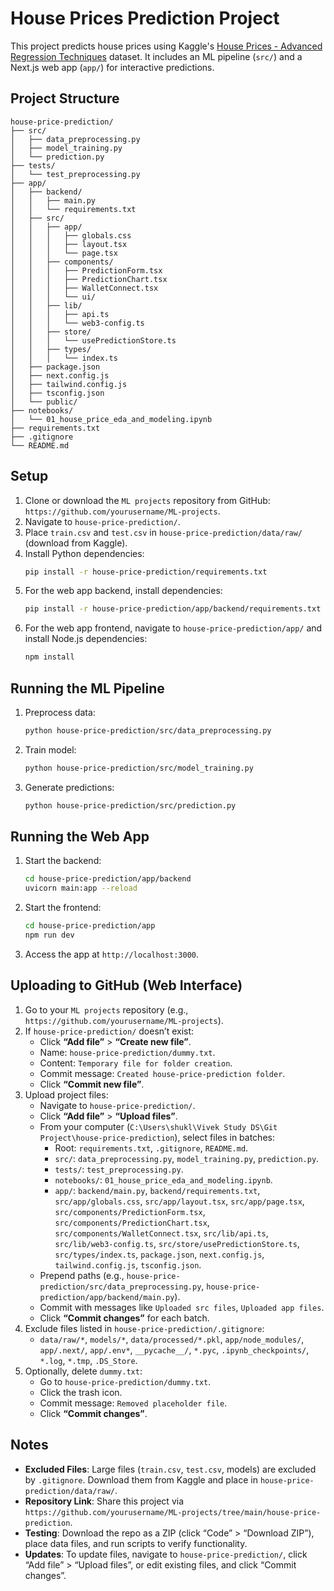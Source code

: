 # House Prices Prediction Project

This project predicts house prices using Kaggle's [House Prices - Advanced Regression Techniques](https://www.kaggle.com/competitions/house-prices-advanced-regression-techniques) dataset. It includes an ML pipeline (`src/`) and a Next.js web app (`app/`) for interactive predictions.

## Project Structure
```
house-price-prediction/
├── src/
│   ├── data_preprocessing.py
│   ├── model_training.py
│   └── prediction.py
├── tests/
│   └── test_preprocessing.py
├── app/
│   ├── backend/
│   │   ├── main.py
│   │   └── requirements.txt
│   ├── src/
│   │   ├── app/
│   │   │   ├── globals.css
│   │   │   ├── layout.tsx
│   │   │   └── page.tsx
│   │   ├── components/
│   │   │   ├── PredictionForm.tsx
│   │   │   ├── PredictionChart.tsx
│   │   │   ├── WalletConnect.tsx
│   │   │   └── ui/
│   │   ├── lib/
│   │   │   ├── api.ts
│   │   │   └── web3-config.ts
│   │   ├── store/
│   │   │   └── usePredictionStore.ts
│   │   ├── types/
│   │   │   └── index.ts
│   ├── package.json
│   ├── next.config.js
│   ├── tailwind.config.js
│   ├── tsconfig.json
│   └── public/
├── notebooks/
│   └── 01_house_price_eda_and_modeling.ipynb
├── requirements.txt
├── .gitignore
└── README.md
```

## Setup
1. Clone or download the `ML projects` repository from GitHub: `https://github.com/yourusername/ML-projects`.
2. Navigate to `house-price-prediction/`.
3. Place `train.csv` and `test.csv` in `house-price-prediction/data/raw/` (download from Kaggle).
4. Install Python dependencies:
   ```bash
   pip install -r house-price-prediction/requirements.txt
   ```
5. For the web app backend, install dependencies:
   ```bash
   pip install -r house-price-prediction/app/backend/requirements.txt
   ```
6. For the web app frontend, navigate to `house-price-prediction/app/` and install Node.js dependencies:
   ```bash
   npm install
   ```

## Running the ML Pipeline
1. Preprocess data:
   ```bash
   python house-price-prediction/src/data_preprocessing.py
   ```
2. Train model:
   ```bash
   python house-price-prediction/src/model_training.py
   ```
3. Generate predictions:
   ```bash
   python house-price-prediction/src/prediction.py
   ```

## Running the Web App
1. Start the backend:
   ```bash
   cd house-price-prediction/app/backend
   uvicorn main:app --reload
   ```
2. Start the frontend:
   ```bash
   cd house-price-prediction/app
   npm run dev
   ```
3. Access the app at `http://localhost:3000`.

## Uploading to GitHub (Web Interface)
1. Go to your `ML projects` repository (e.g., `https://github.com/yourusername/ML-projects`).
2. If `house-price-prediction/` doesn’t exist:
   - Click **“Add file”** > **“Create new file”**.
   - Name: `house-price-prediction/dummy.txt`.
   - Content: `Temporary file for folder creation`.
   - Commit message: `Created house-price-prediction folder`.
   - Click **“Commit new file”**.
3. Upload project files:
   - Navigate to `house-price-prediction/`.
   - Click **“Add file”** > **“Upload files”**.
   - From your computer (`C:\Users\shukl\Vivek Study DS\Git Project\house-price-prediction`), select files in batches:
     - Root: `requirements.txt`, `.gitignore`, `README.md`.
     - `src/`: `data_preprocessing.py`, `model_training.py`, `prediction.py`.
     - `tests/`: `test_preprocessing.py`.
     - `notebooks/`: `01_house_price_eda_and_modeling.ipynb`.
     - `app/`: `backend/main.py`, `backend/requirements.txt`, `src/app/globals.css`, `src/app/layout.tsx`, `src/app/page.tsx`, `src/components/PredictionForm.tsx`, `src/components/PredictionChart.tsx`, `src/components/WalletConnect.tsx`, `src/lib/api.ts`, `src/lib/web3-config.ts`, `src/store/usePredictionStore.ts`, `src/types/index.ts`, `package.json`, `next.config.js`, `tailwind.config.js`, `tsconfig.json`.
   - Prepend paths (e.g., `house-price-prediction/src/data_preprocessing.py`, `house-price-prediction/app/backend/main.py`).
   - Commit with messages like `Uploaded src files`, `Uploaded app files`.
   - Click **“Commit changes”** for each batch.
4. Exclude files listed in `house-price-prediction/.gitignore`:
   - `data/raw/*`, `models/*`, `data/processed/*.pkl`, `app/node_modules/`, `app/.next/`, `app/.env*`, `__pycache__/`, `*.pyc`, `.ipynb_checkpoints/`, `*.log`, `*.tmp`, `.DS_Store`.
5. Optionally, delete `dummy.txt`:
   - Go to `house-price-prediction/dummy.txt`.
   - Click the trash icon.
   - Commit message: `Removed placeholder file`.
   - Click **“Commit changes”**.

## Notes
- **Excluded Files**: Large files (`train.csv`, `test.csv`, models) are excluded by `.gitignore`. Download them from Kaggle and place in `house-price-prediction/data/raw/`.
- **Repository Link**: Share this project via `https://github.com/yourusername/ML-projects/tree/main/house-price-prediction`.
- **Testing**: Download the repo as a ZIP (click “Code” > “Download ZIP”), place data files, and run scripts to verify functionality.
- **Updates**: To update files, navigate to `house-price-prediction/`, click “Add file” > “Upload files”, or edit existing files, and click “Commit changes”.